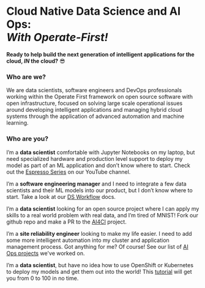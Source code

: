 # Cloud Native Data Science and AI Ops:</br> *With Operate-First!*

**Ready to help build the next generation of intelligent applications for the cloud, *IN* the cloud?** :sunglasses:

### **Who are we?**

We are data scientists, software engineers and DevOps professionals working within the Operate First framework on open source software with open infrastructure, focused on solving large scale operational issues around developing intelligent applications and managing hybrid cloud systems through the application of advanced automation and machine learning.

### **Who are you?**

I’m a **data scientist** comfortable with Jupyter Notebooks on my laptop, but need specialized hardware and production level support to deploy my model as part of an ML application and don’t know where to start. Check out the [Espresso Series](https://www.youtube.com/playlist?list=PL8VBRDTElCWpneB4dBu4u1kHElZVWfAwW) on our YouTube channel.

I’m a **software engineering manager** and I need to integrate a few data scientists and their ML models into our product, but I don’t know where to start. Take a look at our [DS Workflow](https://www.operate-first.cloud/data-science/data-science-workflows/) docs.

I’m a **data scientist** looking for an open source project where I can apply my skills to a real world problem with real data, and I’m tired of MNIST! Fork our github repo and make a PR to the [AI4CI](https://github.com/aicoe-aiops/ocp-ci-analysis) project.

I’m a **site reliability engineer** looking to make my life easier. I need to add some more intelligent automation into my cluster and application management process. Got anything for me? Of course! See our list of [AI Ops projects](projectsoverview.md) we've worked on.

I’m a **data scientist**, but have no idea how to use OpenShift or Kubernetes to deploy my models and get them out into the world! This [tutorial](https://github.com/AICoE/elyra-aidevsecops-tutorial) will get you from 0 to 100 in no time.
